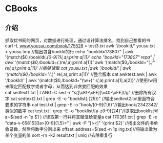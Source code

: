 # CBooks
## 介绍
抓取优书网的网页，对数据进行处理，通过设计算法排名，找到自己想看的书
curl -L www.yousuu.com/book/175528 > test3.txt
awk '/bookId/' yousu.txt > yousu.tmp //输出包含bookId的行
echo "bookId=173807" | awk '{match($0,/bookId(.*[0-9]?)/,a);print a[1]}'
echo "bookId="173807"  repa" | awk '{match($0,/bookId=(.*)re/,a);print a[1]}'
awk '{match($0,/bookId=\"(.*)\" re/,a);print a[1]}'            //能够读取
cat yousu.txt |awk '/bookId/' |  awk '{match($0,/bookId=\"(.*)\" re/,a);print a[1]}'     //整合版本
cat awktest.awk | awk '/bookId/' |  awk '{match($0,/bookId=\"(\w+)\" r/,a);print a[1],a[2]}'
//使用\w用来限定匹配数字或者字母，从而达到非贪婪匹配的效果  
cat sedtext1.txt | LANG=C sed -r "s/[\x81-\xFE][\x40-\xFE]//g" //去除所有汉字
cat sedtext2.txt | grep -E -o "booklist(.{25})" //输出sedtext2.txt里面符合要求的字符串
cat test.txt | grep -E -o "book/[0-9]{1,6}"//输出book/2342342/类似的数字
cat test.txt | grep -E -o "booklist/[a-z0-9]{24}"//提取出booklist号
a=$(sed -n 1p $1 ) //读取第一行并将其赋值给变量a
cat 170361.txt | grep -E -o "data-v-6581533a>[0-9]{1,5}<" | awk -F "[><]" '{print $2}' //找出文件的书单收录数，然后将数字分割出来
offset_address=$(sed -n 1p ing.txt)//将输出做为某个变量的值
sort -rn -k2 result.txt | uniq //去除重复行
